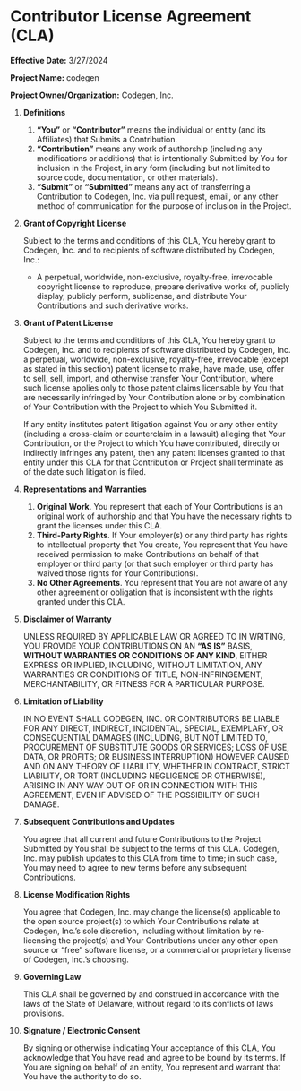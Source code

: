 # **Contributor License Agreement (CLA)**

**Effective Date:** 3/27/2024

**Project Name:** codegen

**Project Owner/Organization:** Codegen, Inc.

1. **Definitions**

   1. **“You”** or **“Contributor”** means the individual or entity (and its Affiliates) that Submits a Contribution.
   1. **“Contribution”** means any work of authorship (including any modifications or additions) that is intentionally Submitted by You for inclusion in the Project, in any form (including but not limited to source code, documentation, or other materials).
   1. **“Submit”** or **“Submitted”** means any act of transferring a Contribution to Codegen, Inc. via pull request, email, or any other method of communication for the purpose of inclusion in the Project.

1. **Grant of Copyright License**

   Subject to the terms and conditions of this CLA, You hereby grant to Codegen, Inc. and to recipients of software distributed by Codegen, Inc.:

   - A perpetual, worldwide, non-exclusive, royalty-free, irrevocable copyright license to reproduce, prepare derivative works of, publicly display, publicly perform, sublicense, and distribute Your Contributions and such derivative works.

1. **Grant of Patent License**

   Subject to the terms and conditions of this CLA, You hereby grant to Codegen, Inc. and to recipients of software distributed by Codegen, Inc. a perpetual, worldwide, non-exclusive, royalty-free, irrevocable (except as stated in this section) patent license to make, have made, use, offer to sell, sell, import, and otherwise transfer Your Contribution, where such license applies only to those patent claims licensable by You that are necessarily infringed by Your Contribution alone or by combination of Your Contribution with the Project to which You Submitted it.

   If any entity institutes patent litigation against You or any other entity (including a cross-claim or counterclaim in a lawsuit) alleging that Your Contribution, or the Project to which You have contributed, directly or indirectly infringes any patent, then any patent licenses granted to that entity under this CLA for that Contribution or Project shall terminate as of the date such litigation is filed.

1. **Representations and Warranties**

   1. **Original Work**. You represent that each of Your Contributions is an original work of authorship and that You have the necessary rights to grant the licenses under this CLA.
   1. **Third-Party Rights**. If Your employer(s) or any third party has rights to intellectual property that You create, You represent that You have received permission to make Contributions on behalf of that employer or third party (or that such employer or third party has waived those rights for Your Contributions).
   1. **No Other Agreements**. You represent that You are not aware of any other agreement or obligation that is inconsistent with the rights granted under this CLA.

1. **Disclaimer of Warranty**

   UNLESS REQUIRED BY APPLICABLE LAW OR AGREED TO IN WRITING, YOU PROVIDE YOUR CONTRIBUTIONS ON AN **“AS IS”** BASIS, **WITHOUT WARRANTIES OR CONDITIONS OF ANY KIND**, EITHER EXPRESS OR IMPLIED, INCLUDING, WITHOUT LIMITATION, ANY WARRANTIES OR CONDITIONS OF TITLE, NON-INFRINGEMENT, MERCHANTABILITY, OR FITNESS FOR A PARTICULAR PURPOSE.

1. **Limitation of Liability**

   IN NO EVENT SHALL CODEGEN, INC. OR CONTRIBUTORS BE LIABLE FOR ANY DIRECT, INDIRECT, INCIDENTAL, SPECIAL, EXEMPLARY, OR CONSEQUENTIAL DAMAGES (INCLUDING, BUT NOT LIMITED TO, PROCUREMENT OF SUBSTITUTE GOODS OR SERVICES; LOSS OF USE, DATA, OR PROFITS; OR BUSINESS INTERRUPTION) HOWEVER CAUSED AND ON ANY THEORY OF LIABILITY, WHETHER IN CONTRACT, STRICT LIABILITY, OR TORT (INCLUDING NEGLIGENCE OR OTHERWISE), ARISING IN ANY WAY OUT OF OR IN CONNECTION WITH THIS AGREEMENT, EVEN IF ADVISED OF THE POSSIBILITY OF SUCH DAMAGE.

1. **Subsequent Contributions and Updates**

   You agree that all current and future Contributions to the Project Submitted by You shall be subject to the terms of this CLA. Codegen, Inc. may publish updates to this CLA from time to time; in such case, You may need to agree to new terms before any subsequent Contributions.

1. **License Modification Rights**

   You agree that Codegen, Inc. may change the license(s) applicable to the open source project(s) to which Your Contributions relate at Codegen, Inc.’s sole discretion, including without limitation by re-licensing the project(s) and Your Contributions under any other open source or “free” software license, or a commercial or proprietary license of Codegen, Inc.’s choosing.

1. **Governing Law**

   This CLA shall be governed by and construed in accordance with the laws of the State of Delaware, without regard to its conflicts of laws provisions.

1. **Signature / Electronic Consent**

   By signing or otherwise indicating Your acceptance of this CLA, You acknowledge that You have read and agree to be bound by its terms. If You are signing on behalf of an entity, You represent and warrant that You have the authority to do so.
